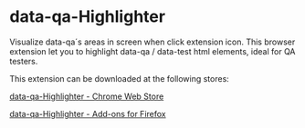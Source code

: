 # data-qa-Highlighter
Visualize data-qa´s areas in screen when click extension icon.
This browser extension let you to highlight data-qa / data-test html elements, ideal for QA testers.

This extension can be downloaded at the following stores:

[data-qa-Highlighter - Chrome Web Store](https://chrome.google.com/webstore/detail/data-qa-highlighter/idhhdaefanknhldagkhodblcpifdddcf?hl=es)

[data-qa-Highlighter - Add-ons for Firefox](https://addons.mozilla.org/firefox/addon/data-qa-highlighter/)


